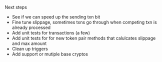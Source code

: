 
Next steps

* See if we can speed up the sending txn bit
* Fine tune slippage, sometimes txns go through when competing txn is already processed
* Add unit tests for transactions (a few)
* Add unit tests for for new token pair methods that calulcates slippage and max amount
* Clean up triggers
* Add support or mutiple base cryptos
